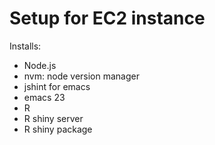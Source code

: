 Setup for EC2 instance
======================

Installs:
 - Node.js
 - nvm: node version manager
 - jshint for emacs
 - emacs 23
 - R
 - R shiny server
 - R shiny package
